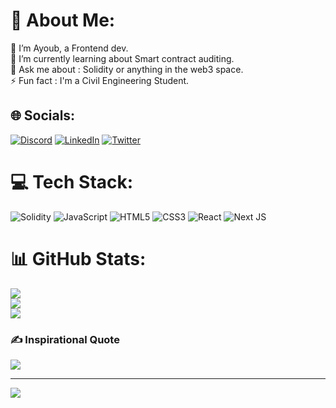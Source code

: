 # 💫 About Me:
👀 I’m Ayoub, a Frontend dev.<br>🌱 I’m currently learning about Smart contract auditing.<br>💬 Ask me about : Solidity or anything in the web3 space.<br>⚡ Fun fact : I'm a Civil Engineering Student.


## 🌐 Socials:
[![Discord](https://img.shields.io/badge/Discord-%237289DA.svg?logo=discord&logoColor=white)](htttps://discord.gg/Monoma23#5497) [![LinkedIn](https://img.shields.io/badge/LinkedIn-%230077B5.svg?logo=linkedin&logoColor=white)](https://linkedin.com/in/ayoub-bakrim) [![Twitter](https://img.shields.io/badge/Twitter-%231DA1F2.svg?logo=Twitter&logoColor=white)](https://twitter.com/AyoubWydadi16) 

# 💻 Tech Stack:
![Solidity](https://img.shields.io/badge/Solidity-%23363636.svg?style=for-the-badge&logo=solidity&logoColor=white) ![JavaScript](https://img.shields.io/badge/javascript-%23323330.svg?style=for-the-badge&logo=javascript&logoColor=%23F7DF1E) ![HTML5](https://img.shields.io/badge/html5-%23E34F26.svg?style=for-the-badge&logo=html5&logoColor=white) ![CSS3](https://img.shields.io/badge/css3-%231572B6.svg?style=for-the-badge&logo=css3&logoColor=white) ![React](https://img.shields.io/badge/react-%2320232a.svg?style=for-the-badge&logo=react&logoColor=%2361DAFB) ![Next JS](https://img.shields.io/badge/Next-black?style=for-the-badge&logo=next.js&logoColor=white)
# 📊 GitHub Stats:
![](https://github-readme-stats.vercel.app/api?username=Monoma23&theme=city_light&hide_border=false&include_all_commits=false&count_private=false)<br/>
![](https://github-readme-streak-stats.herokuapp.com/?user=Monoma23&theme=city_light&hide_border=false)<br/>
![](https://github-readme-stats.vercel.app/api/top-langs/?username=Monoma23&theme=city_light&hide_border=false&include_all_commits=false&count_private=false&layout=compact)

### ✍️ Inspirational Quote
![](https://quotes-github-readme.vercel.app/api?type=horizontal&theme=light)

---
[![](https://visitcount.itsvg.in/api?id=Monoma23&icon=0&color=6)](https://visitcount.itsvg.in)
